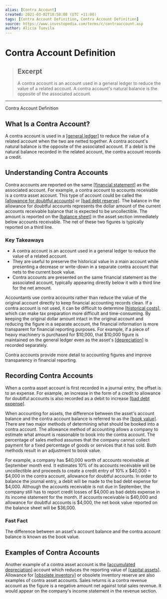 ```yaml
---
alias: [Contra Account]
created: 2021-03-02T18:58:08 (UTC +11:00)
tags: [Contra Account Definition, Contra Account Definition]
source: https://www.investopedia.com/terms/c/contraaccount.asp
author: Alicia Tuovila
---
```


# Contra Account Definition

> ## Excerpt
> A contra account is an account used in a general ledger to reduce the value of a related account. A contra account's natural balance is the opposite of the associated account.

---

Contra Account Definition
## What Is a Contra Account?

A contra account is used in a [[general ledger]](https://www.investopedia.com/terms/g/generalledger.asp) to reduce the value of a related account when the two are netted together. A contra account's natural balance is the opposite of the associated account. If a debit is the natural balance recorded in the related account, the contra account records a credit.

## Understanding Contra Accounts

Contra accounts are reported on the same [[financial statement]](https://www.investopedia.com/terms/f/financial-statements.asp) as the associated account. For example, a contra account to accounts receivable is a contra asset account. This type of account could be called the [[allowance for doubtful accounts]](https://www.investopedia.com/terms/a/allowancefordoubtfulaccounts.asp) or [[bad debt reserve]](https://www.investopedia.com/terms/b/baddebtreserve.asp). The balance in the allowance for doubtful accounts represents the dollar amount of the current accounts receivable balance that is expected to be uncollectible. The amount is reported on the [[balance sheet]](https://www.investopedia.com/terms/b/balancesheet.asp) in the asset section immediately below accounts receivable. The net of these two figures is typically reported on a third line.

### Key Takeaways

-   A contra account is an account used in a general ledger to reduce the value of a related account.
-   They are useful to preserve the historical value in a main account while presenting a decrease or write-down in a separate contra account that nets to the current book value.
-   Contra accounts are presented on the same financial statement as the associated account, typically appearing directly below it with a third line for the net amount.

Accountants use contra accounts rather than reduce the value of the original account directly to keep financial accounting records clean. If a contra account is not used, it can be difficult to determine [[historical costs]](https://www.investopedia.com/terms/h/historical-cost.asp), which can make tax preparation more difficult and time-consuming. By keeping the original dollar amount intact in the original account and reducing the figure in a separate account, the financial information is more transparent for financial reporting purposes. For example, if a piece of heavy machinery is purchased for $10,000, that $10,000 figure is maintained on the general ledger even as the asset's [[depreciation]](https://www.investopedia.com/terms/d/depreciation.asp) is recorded separately.

Contra accounts provide more detail to accounting figures and improve transparency in financial reporting.

## Recording Contra Accounts

When a contra asset account is first recorded in a journal entry, the offset is to an expense. For example, an increase in the form of a credit to allowance for doubtful accounts is also recorded as a debit to increase [[bad debt expense]](https://www.investopedia.com/terms/b/bad-debt-expense.asp).

When accounting for assets, the difference between the asset's account balance and the contra account balance is referred to as the [[book value]](https://www.investopedia.com/terms/b/bookvalue.asp). There are two major methods of determining what should be booked into a contra account. The allowance method of accounting allows a company to estimate what amount is reasonable to book into the contra account. The percentage of sales method assumes that the company cannot collect payment for a fixed percentage of goods or services that it has sold. Both methods result in an adjustment to book value.

For example, a company has $40,000 worth of accounts receivable at September month end. It estimates 10% of its accounts receivable will be uncollectible and proceeds to create a credit entry of 10% x $40,000 = $4,000 in the contra account, allowance for doubtful accounts. In order to balance the journal entry, a debit will be made to the bad debt expense for $4,000. Although the accounts receivable is not due in September, the company still has to report credit losses of $4,000 as bad debts expense in its income statement for the month. If accounts receivable is $40,000 and allowance for doubtful accounts is $4,000, the net book value reported on the balance sheet will be $36,000.

### Fast Fact

The difference between an asset's account balance and the contra account balance is known as the book value.

## Examples of Contra Accounts

Another example of a contra asset account is the [[accumulated depreciation]](https://www.investopedia.com/terms/a/accumulated-depreciation.asp) account which reduces the reporting value of [[capital assets]](https://www.investopedia.com/terms/c/capitalasset.asp). Allowance for [[obsolete inventory]](https://www.investopedia.com/terms/o/obsoleteinventory.asp) or obsolete inventory reserve are also examples of contra asset accounts. Sales returns is a contra revenue account as the figure is a negative amount net against total sales revenue. It would appear on the company's income statement in the revenue section.
